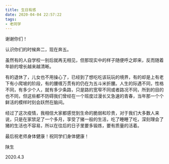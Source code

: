 ```yaml
---
title: 生日有感
date: 2020-04-04 22:57:22
tags:
- 老同学
---
```


谢谢你们！


认识你们的时候奔二，现在奔五。
<!---more--->
虽然有的人自学校一别后就再无相见，但那现实中的样子随便呼之即来，反而随着年龄的增长越来越清晰。

有的退休了，儿女也不用操心了，已经到了想吃吃该玩玩的境界，有的却是上有老下有小爬坡的阶段，有的腰缠万贯有的仍在为五斗米折腰。人生的际遇不同，性格不同，有多少个人，就有多少条路，只是路的宽窄不同或者路况不同，所到的目的也不同，但这些都不防碍我们曾经在一个班度过漫长又急速的青春，当年那一个个鲜活的模样时刻会跃然在脑间。

经过了这次疫情，我相信大家都感觉到生命的脆弱和珍贵，对于我们大多数人来说，只是在家禁足了一个多月，享受了猪一般的生活，吃了睡睡了吃，深刻理会了猪的生活也不容易，所以在往后的日子里要多锻炼，要有质量的活着。


最后祝老师身体健康！祝同学们身体健康！


陕生



2020.4.3
